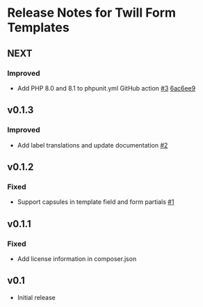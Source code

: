 # Release Notes for Twill Form Templates

## NEXT

### Improved
- Add PHP 8.0 and 8.1 to phpunit.yml GitHub action [#3](https://github.com/pboivin/twill-form-templates/pull/3) [6ac6ee9](https://github.com/pboivin/twill-form-templates/commit/6ac6ee9251571ce83210695e737838a05437b160)


## v0.1.3

### Improved
- Add label translations and update documentation [#2](https://github.com/pboivin/twill-form-templates/pull/2)


## v0.1.2

### Fixed
- Support capsules in template field and form partials [#1](https://github.com/pboivin/twill-form-templates/pull/1)


## v0.1.1

### Fixed
- Add license information in composer.json


## v0.1

- Initial release
